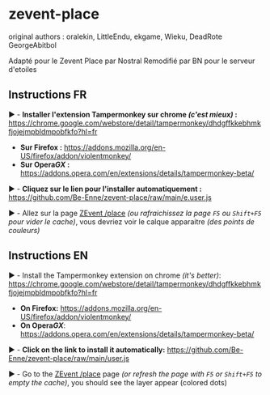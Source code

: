 # zevent-place
original authors : 
oralekin, LittleEndu, ekgame, Wieku, DeadRote
GeorgeAbitbol

Adapté pour le Zevent Place par Nostral 
Remodifié par BN pour le serveur d'etoiles

## Instructions FR

▶️ - **Installer l'extension Tampermonkey  sur chrome *(c'est mieux)* :** https://chrome.google.com/webstore/detail/tampermonkey/dhdgffkkebhmkfjojejmpbldmpobfkfo?hl=fr
- **Sur Firefox :** https://addons.mozilla.org/en-US/firefox/addon/violentmonkey/
- **Sur Opera*GX* :** https://addons.opera.com/en/extensions/details/tampermonkey-beta/

▶️ - **Cliquez sur le lien pour l'installer automatiquement :** https://github.com/Be-Enne/zevent-place/raw/main/e.user.js

▶️ - Allez sur la page <a href="https://place.zevent.fr/">ZEvent /place</a> *(ou rafraichissez la page `F5` ou `Shift+F5` pour vider le cache)*, vous devriez voir le calque apparaitre *(des points de couleurs)*


## Instructions EN


▶️ - Install the Tampermonkey extension on chrome *(it's better)*: https://chrome.google.com/webstore/detail/tampermonkey/dhdgffkkebhmkfjojejmpbldmpobfkfo?hl=fr
- **On Firefox:** https://addons.mozilla.org/en-US/firefox/addon/violentmonkey/
- **On Opera*GX***: https://addons.opera.com/en/extensions/details/tampermonkey-beta/


▶️ - **Click on the link to install it automatically:** https://github.com/Be-Enne/zevent-place/raw/main/user.js

▶️ - Go to the <a href="https://place.zevent.fr/">ZEvent /place</a> page *(or refresh the page with `F5` or `Shift+F5` to empty the cache)*, you should see the layer appear (colored dots)
